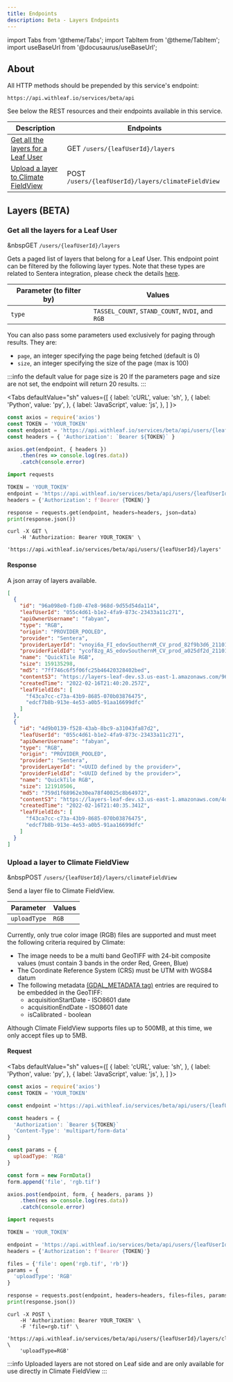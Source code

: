 ```yaml
---
title: Endpoints
description: Beta - Layers Endpoints
---
```


import Tabs from '@theme/Tabs';
import TabItem from '@theme/TabItem';
import useBaseUrl from '@docusaurus/useBaseUrl';

<!-- the following links are referenced throughout this document -->
[1]: https://github.com/Leaf-Agriculture/Leaf-quickstart-Postman-collection
[2]: #get-all-the-layers-for-a-leaf-user
[3]: #upload-a-layer-to-climate-fieldview
## About
All HTTP methods should be prepended by this service's endpoint:

```
https://api.withleaf.io/services/beta/api
```

See below the REST resources and their endpoints available in this service.

| Description                                | Endpoints                                                                |
| ------------------------------------------ | ------------------------------------------------------------------------ |
| [Get all the layers for a Leaf User][2]    | <span class="badge badge--success">GET</span> `/users/{leafUserId}/layers`                 |
| [Upload a layer to Climate FieldView][3]         | <span class="badge badge--warning">POST</span> `/users/{leafUserId}/layers/climateFieldView`    |

## Layers (BETA)

### Get all the layers for a Leaf User

&nbsp<span class="badge badge--success">GET</span> `/users/{leafUserId}/layers`

Gets a paged list of layers that belong for a Leaf User. This endpoint point can be filtered by the following layer types. Note that these types are related to Sentera integration, please check the details [here](https://blog.withleaf.io/en/senteraintegrationwithleaf).

| Parameter (to filter by) | Values
| - | - |
| `type` | `TASSEL_COUNT`, `STAND_COUNT`, `NVDI`, and `RGB`|

You can also pass some parameters used exclusively for paging through results.
They are:

- `page`, an integer specifying the page being fetched (default is 0)
- `size`, an integer specifying the size of the page (max is 100)

:::info the default value for page size is 20
If the parameters page and size are not set, the endpoint will return 20 results.
:::

<Tabs
defaultValue="sh"
values={[
{ label: 'cURL', value: 'sh', },
{ label: 'Python', value: 'py', },
{ label: 'JavaScript', value: 'js', },
]
}>
<TabItem value="js">

  ```js
  const axios = require('axios')
  const TOKEN = 'YOUR_TOKEN'
  const endpoint = 'https://api.withleaf.io/services/beta/api/users/{leafUserId}/layers'
  const headers = { 'Authorization': `Bearer ${TOKEN}` }

  axios.get(endpoint, { headers })
      .then(res => console.log(res.data))
      .catch(console.error)
  ```

  </TabItem>
  <TabItem value="py">

  ```py
  import requests
  
  TOKEN = 'YOUR_TOKEN'
  endpoint = 'https://api.withleaf.io/services/beta/api/users/{leafUserId}/layers'
  headers = {'Authorization': f'Bearer {TOKEN}'}

  response = requests.get(endpoint, headers=headers, json=data)
  print(response.json())
  ```

  </TabItem>
  <TabItem value="sh">

  ```shell
  curl -X GET \
      -H 'Authorization: Bearer YOUR_TOKEN' \
      'https://api.withleaf.io/services/beta/api/users/{leafUserId}/layers'
  ```

  </TabItem>
</Tabs>


#### Response
A json array of layers available.

```json
[
  {
    "id": "96a098e0-f1d0-47e8-968d-9d55d54da114",
    "leafUserId": "055c4d61-b1e2-4fa9-873c-23433a11c271",
    "apiOwnerUsername": "fabyan",
    "type": "RGB",
    "origin": "PROVIDER_POOLED",
    "provider": "Sentera",
    "providerLayerId": "vnoyi6a_FI_edovSouthernM_CV_prod_82f9b3d6_211018_151052",
    "providerFieldId": "ycof8zg_AS_edovSouthernM_CV_prod_a025df2d_211015_200456",
    "name": "QuickTile RGB",
    "size": 159135298,
    "md5": "7ff746c6f5f06fc25b46420328402bed",
    "contentS3": "https://layers-leaf-dev.s3.us-east-1.amazonaws.com/96a098e0-f1d0-47e8-968d-9d55d54da114.tif",
    "createdTime": "2022-02-16T21:40:20.257Z",
    "leafFieldIds": [
      "f43ca7cc-c73a-43b9-8685-070b03876475",
      "edcf7b8b-913e-4e53-a0b5-91aa16699dfc"
    ]
  },
  {
    "id": "4d9b0139-f528-43ab-8bc9-a31043fa87d2",
    "leafUserId": "055c4d61-b1e2-4fa9-873c-23433a11c271",
    "apiOwnerUsername": "fabyan",
    "type": "RGB",
    "origin": "PROVIDER_POOLED",
    "provider": "Sentera",
    "providerLayerId": "<UUID defined by the provider>",
    "providerFieldId": "<UUID defined by the provider>",
    "name": "QuickTile RGB",
    "size": 121910506,
    "md5": "759d1f68962e30ea78f40025c8b64972",
    "contentS3": "https://layers-leaf-dev.s3.us-east-1.amazonaws.com/4d9b0139-f528-43ab-8bc9-a31043fa87d2.tif",
    "createdTime": "2022-02-16T21:40:35.341Z",
    "leafFieldIds": [
      "f43ca7cc-c73a-43b9-8685-070b03876475",
      "edcf7b8b-913e-4e53-a0b5-91aa16699dfc"
    ]
  }
]
```



### Upload a layer to Climate FieldView

&nbsp<span class="badge badge--warning">POST</span> `/users/{leafUserId}/layers/climateFieldView`

Send a layer file to Climate FieldView.

|   Parameter  | Values |
|       -      |    -   |
| `uploadType` |  `RGB` |


Currently, only true color image (RGB) files are supported and must meet the following criteria required by Climate:
- The image needs to be a multi band GeoTIFF with 24-bit composite values (must contain 3 bands in the order Red, Green, Blue)
- The Coordinate Reference System (CRS) must be UTM with WGS84 datum
- The following metadata [(GDAL_METADATA tag)](https://www.awaresystems.be/imaging/tiff/tifftags/geo_metadata.html) entries are required to be embedded in the GeoTIFF:
  * acquisitionStartDate - ISO8601 date
  * acquisitionEndDate - ISO8601 date
  * isCalibrated - boolean

Although Climate FieldView supports files up to 500MB, at this time, we only accept files up to 5MB.

#### Request

<Tabs
  defaultValue="sh"
  values={[
    { label: 'cURL', value: 'sh', },
    { label: 'Python', value: 'py', },
    { label: 'JavaScript', value: 'js', },
  ]
}>

  <TabItem value="js">

  ```js
  const axios = require('axios')
  const TOKEN = 'YOUR_TOKEN'

  const endpoint ='https://api.withleaf.io/services/beta/api/users/{leafUserId}/layers/climateFieldView'

  const headers = {
    'Authorization': `Bearer ${TOKEN}`
    'Content-Type': 'multipart/form-data'
  }

  const params = {
    uploadType: 'RGB'
  }

  const form = new FormData()
  form.append('file', 'rgb.tif')

  axios.post(endpoint, form, { headers, params })
      .then(res => console.log(res.data))
      .catch(console.error)
  ```

  </TabItem>
  <TabItem value="py">

  ```py
  import requests

  TOKEN = 'YOUR_TOKEN'

  endpoint = 'https://api.withleaf.io/services/beta/api/users/{leafUserId}/layers/climateFieldView'
  headers = {'Authorization': f'Bearer {TOKEN}'}

  files = {'file': open('rgb.tif', 'rb')}
  params = {
    'uploadType': 'RGB'
  }

  response = requests.post(endpoint, headers=headers, files=files, params=params)
  print(response.json())
  ```

  </TabItem>
  <TabItem value="sh">

  ```shell
  curl -X POST \
      -H 'Authorization: Bearer YOUR_TOKEN' \
      -F 'file=rgb.tif' \
      'https://api.withleaf.io/services/beta/api/users/{leafUserId}/layers/climateFieldView?' \
      'uploadType=RGB'
  ```

  </TabItem>
</Tabs>


:::info
Uploaded layers are not stored on Leaf side and are only available for use directly in Climate FieldView
:::


[contact]: mailto:help@withleaf.io